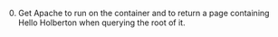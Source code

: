 0. Get Apache to run on the container and to return a page containing Hello Holberton when querying the root of it.
